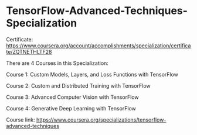 # TensorFlow-Advanced-Techniques-Specialization

Certificate: https://www.coursera.org/account/accomplishments/specialization/certificate/ZQTNETHLTF28

There are 4 Courses in this Specialization:

Course 1: Custom Models, Layers, and Loss Functions with TensorFlow

Course 2: Custom and Distributed Training with TensorFlow

Course 3: Advanced Computer Vision with TensorFlow

Course 4: Generative Deep Learning with TensorFlow


Course link: https://www.coursera.org/specializations/tensorflow-advanced-techniques
